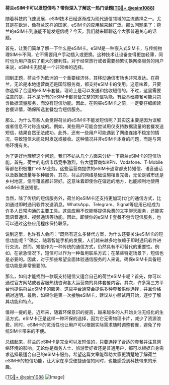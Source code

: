 **荷兰eSIM卡可以发短信吗？带你深入了解这一热门话题[[TG💪+ @esim1088](https://t.me/s/esim1088)]**

随着科技的飞速发展，eSIM技术已经逐渐成为现代通信领域的主流选择之一。尤其是在欧洲，像荷兰这样的国家，eSIM卡的应用越来越广泛。那么问题来了：荷兰的eSIM卡到底能不能发短信呢？今天，我们就来聊聊这个大家普遍关心的话题。

首先，让我们简单了解一下什么是eSIM卡。eSIM是一种嵌入式SIM卡，与传统物理SIM卡不同，它不需要用户手动插入或更换。这种技术让设备变得更加轻薄，同时也为用户提供了更大的便利性。对于经常旅行或者需要频繁切换网络服务的用户来说，eSIM卡无疑是一个非常棒的选择。

回到正题，荷兰作为欧洲的一个重要经济体，其移动通信市场也非常发达。在荷兰，无论是本地运营商还是国际服务商，都支持eSIM卡的使用。这意味着，只要你选择了合适的eSIM卡套餐，理论上是可以发送和接收短信的。不过，这里需要注意的是，并不是所有的eSIM卡都具备完整的短信功能。有些基础套餐可能只包含数据流量服务，而没有短信功能。因此，在购买eSIM卡之前，一定要仔细阅读套餐详情，确保所选套餐包含短信服务。

那么，为什么有些人会觉得荷兰的eSIM卡不能发短信呢？其实这主要是因为误解或者信息不对称造成的。例如，某些用户可能会尝试用仅支持数据流量的套餐发送短信，结果自然无法成功。此外，还有一些用户可能遇到了网络连接不稳定的情况，导致短信未能及时发送或接收。这种情况并非eSIM卡本身的问题，而是与网络环境有关。

为了更好地理解这个问题，我们不妨从几个方面来分析一下荷兰eSIM卡的短信功能。首先，荷兰的电信市场竞争激烈，各大运营商如KPN、Vodafone、T-Mobile等都在积极推广eSIM业务。这些运营商提供的eSIM卡通常都支持短信、语音通话以及数据流量等多种服务。其次，荷兰的网络基础设施相当完善，无论是城市还是乡村地区，信号覆盖都非常好。这意味着即使你在偏远的地方，也能顺利地使用eSIM卡发送短信。

当然，除了传统的短信服务外，荷兰的eSIM卡还支持更加现代化的通信方式，比如通过即时通讯软件发送消息。WhatsApp、Telegram、Signal等应用已经成为许多人日常沟通的主要工具。这些应用不仅能够提供免费的文字聊天服务，还能实现语音通话、视频通话等功能。因此，即使你的eSIM卡套餐不包含短信服务，也可以通过这些应用程序保持联系。

说到这里，也许有人会问：“既然有这么多替代方案，为什么还要关注eSIM卡的短信功能呢？”确实，随着智能手机的发展，人们越来越多地依赖于即时通讯软件进行交流。然而，短信作为一种传统的通信方式，仍然具有不可替代的重要性。例如，在紧急情况下，短信可以作为一种备用联系方式；在某些特定场景下，短信也是必要的。因此，对于那些希望全面体验通信服务的人来说，确保eSIM卡具备短信功能是非常重要的。

那么，如何才能找到一款既支持短信又适合自己的荷兰eSIM卡呢？首先，你可以通过官方网站或者客服热线咨询各大运营商的具体套餐内容。其次，许多第三方平台也提供荷兰eSIM卡的服务，这些平台通常会提供多种套餐供你选择，并且价格相对透明。最后，如果你是第一次接触eSIM卡，建议从小额试用开始，逐步了解其功能和特点。

值得一提的是，近年来，随着环保意识的提高，越来越多的人开始关注无纸化的生活方式。eSIM卡正是这样一种环保的选择，因为它无需物理卡片，减少了资源浪费。同时，eSIM卡的灵活性也让用户可以根据实际需求随时调整套餐，避免了传统SIM卡带来的不便。

总结起来，荷兰的eSIM卡是完全可以发短信的，只要选择了合适的套餐并注意网络环境的影响。无论你是商务人士、旅游爱好者还是普通用户，都可以根据自身需求选择最适合自己的eSIM卡服务。希望这篇文章能帮助大家更清楚地了解荷兰eSIM卡的短信功能，让大家在享受便捷通信的同时，也能感受到科技带来的乐趣。

[[TG💪+ @esim1088](https://t.me/s/esim1088) ![Image](https://i.postimg.cc/4NQfJmqS/Snipaste-2025-05-13-00-14-12.png)]
